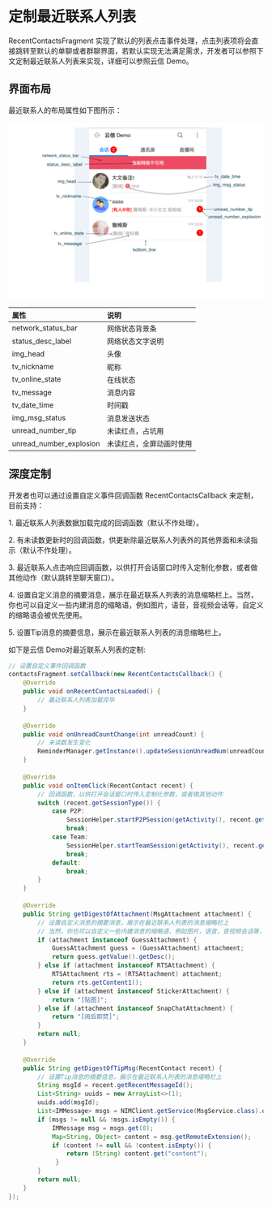 # 定制最近联系人列表

RecentContactsFragment 实现了默认的列表点击事件处理，点击列表项将会直接跳转至默认的单聊或者群聊界面，若默认实现无法满足需求，开发者可以参照下文定制最近联系人列表来实现，详细可以参照云信 Demo。

## 界面布局

最近联系人的布局属性如下图所示：

![image](https://github.com/netease-im/NIM_Resources/blob/master/Android/Images/recent.png)

|属性|说明|
|:---|:---|
|network_status_bar|网络状态背景条|
|status_desc_label|网络状态文字说明|
|img_head|头像|
|tv_nickname|昵称|
|tv_online_state|在线状态|
|tv_message|消息内容|
|tv_date_time|时间戳|
|img_msg_status|消息发送状态|
|unread_number_tip|未读红点，占坑用|
|unread_number_explosion|未读红点，全屏动画时使用|

## 深度定制

开发者也可以通过设置自定义事件回调函数 RecentContactsCallback 来定制，目前支持：

1\. 最近联系人列表数据加载完成的回调函数（默认不作处理）。

2\. 有未读数更新时的回调函数，供更新除最近联系人列表外的其他界面和未读指示（默认不作处理）。

3\. 最近联系人点击响应回调函数，以供打开会话窗口时传入定制化参数，或者做其他动作（默认跳转至聊天窗口）。

4\. 设置自定义消息的摘要消息，展示在最近联系人列表的消息缩略栏上。当然，你也可以自定义一些内建消息的缩略语，例如图片，语音，音视频会话等，自定义的缩略语会被优先使用。

5\. 设置Tip消息的摘要信息，展示在最近联系人列表的消息缩略栏上。

如下是云信 Demo对最近联系人列表的定制:

```java
// 设置自定义事件回调函数
contactsFragment.setCallback(new RecentContactsCallback() {
    @Override
    public void onRecentContactsLoaded() {
        // 最近联系人列表加载完毕
    }

    @Override
    public void onUnreadCountChange(int unreadCount) {
        // 未读数发生变化
        ReminderManager.getInstance().updateSessionUnreadNum(unreadCount);
    }

    @Override
    public void onItemClick(RecentContact recent) {
        // 回调函数，以供打开会话窗口时传入定制化参数，或者做其他动作
        switch (recent.getSessionType()) {
            case P2P:
                SessionHelper.startP2PSession(getActivity(), recent.getContactId());
                break;
            case Team:
                SessionHelper.startTeamSession(getActivity(), recent.getContactId());
                break;
            default:
                break;
        }
    }

    @Override
    public String getDigestOfAttachment(MsgAttachment attachment) {
        // 设置自定义消息的摘要消息，展示在最近联系人列表的消息缩略栏上
        // 当然，你也可以自定义一些内建消息的缩略语，例如图片，语音，音视频会话等，自定义的缩略语会被优先使用。
        if (attachment instanceof GuessAttachment) {
            GuessAttachment guess = (GuessAttachment) attachment;
            return guess.getValue().getDesc();
        } else if (attachment instanceof RTSAttachment) {
            RTSAttachment rts = (RTSAttachment) attachment;
            return rts.getContent1();
        } else if (attachment instanceof StickerAttachment) {
            return "[贴图]";
        } else if (attachment instanceof SnapChatAttachment) {
            return "[阅后即焚]";
        }
        return null;
    }

    @Override
    public String getDigestOfTipMsg(RecentContact recent) {
	    // 设置Tip消息的摘要信息，展示在最近联系人列表的消息缩略栏上
        String msgId = recent.getRecentMessageId();
        List<String> uuids = new ArrayList<>(1);
        uuids.add(msgId);
        List<IMMessage> msgs = NIMClient.getService(MsgService.class).queryMessageListByUuidBlock(uuids);
        if (msgs != null && !msgs.isEmpty()) {
            IMMessage msg = msgs.get(0);
            Map<String, Object> content = msg.getRemoteExtension();
            if (content != null && !content.isEmpty()) {
                return (String) content.get("content");
             }
        }
        return null;
    }
});
```